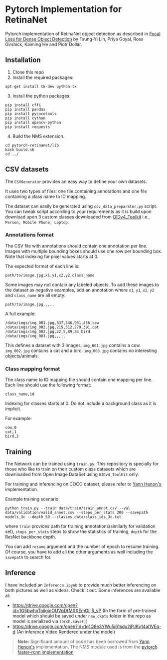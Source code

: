 # Pytorch Implementation for RetinaNet
Pytorch  implementation of RetinaNet object detection as described in [Focal Loss for Dense Object Detection](https://arxiv.org/abs/1708.02002) by Tsung-Yi Lin, Priya Goyal, Ross Girshick, Kaiming He and Piotr Dollár.

## Installation
1) Clone this repo
2) Install the required packages:
```
apt-get install tk-dev python-tk
```
3) Install the python packages:
```
pip install cffi
pip install pandas
pip install pycocotools
pip install cython
pip install opencv-python
pip install requests

```
4) Build the NMS extension.
```
cd pytorch-retinanet/lib
bash build.sh
cd ../
```
## CSV datasets
The `CSVGenerator` provides an easy way to define your own datasets.

It uses two types of files: one file containing annotations and one file containing a class name to ID mapping.

The dataset can easily be generated using `csv_data_preparator.py` script. You can tweak script according to your requirements as it is build upon download upon 3 custom classes downloaded from [OIDv4_Toolkit](https://github.com/EscVM/OIDv4_ToolKit) i.e., `Person, Mobile Phone, Laptop`.

### Annotations format
The CSV file with annotations should contain one annotation per line.
Images with multiple bounding boxes should use one row per bounding box.
Note that indexing for pixel values starts at 0.

The expected format of each line is:
```
path/to/image.jpg,x1,y1,x2,y2,class_name
```

Some images may not contain any labeled objects.
To add these images to the dataset as negative examples,
add an annotation where `x1`, `y1`, `x2`, `y2` and `class_name` are all empty:
```
path/to/image.jpg,,,,,
```

A full example:
```
/data/imgs/img_001.jpg,837,346,981,456,cow
/data/imgs/img_002.jpg,215,312,279,391,cat
/data/imgs/img_002.jpg,22,5,89,84,bird
/data/imgs/img_003.jpg,,,,,
```
This defines a dataset with 3 images.
`img_001.jpg` contains a cow.
`img_002.jpg` contains a cat and a bird.
`img_003.jpg` contains no interesting objects/animals.

### Class mapping format
The class name to ID mapping file should contain one mapping per line.
Each line should use the following format:
```
class_name,id
```

Indexing for classes starts at 0.
Do not include a background class as it is implicit.

For example:
```
cow,0
cat,1
bird,2
```

## Training
The Network can be trained using `train.py`. This repository is specially for those who like to train on their custom class datasets which are downloaded from Open Image DataSet using `OIDv4_ToolKit` only.

For training and inferencing on COCO dataset, please refer to [Yann Henon's](https://github.com/yhenon/pytorch-retinanet) implementation.

Example training scenario:
```
python train.py --train data/train/train_annot.csv --val data/validation/valid_annot.csv --steps_per_stats 200 --savepath models_3c --depth 50 --classes data/class_ids_3c.txt
```
where `train` provides path for training annotations(similarly for validation set), `steps_per_stats` steps to show the statistics of training, `depth` for the ResNet backbone depth.

You can add `resume` argument and the number of epoch to resume training. Of course, you have to add all the other arguments as well including the `savepath` to search for.

## Inference
I have included an `Inference.ipynb` to provide much better inferencing on both pictures as well as videos. Check it out.
Some inferences are available at:
- https://drive.google.com/open?id=1O5bwhoToiigiqOUVpDfMXXEmOljIR_vP (In the form of pre-trained model which should be saved under `new_ckpts` folder in the repo as model is serialized via `torch.save()`)
- https://drive.google.com/open?id=1q1Q8e3YWu5i61sdu2jPJKv14al1VEq-d (An inference Video Rendered under the model)

> **Note:**
> Significant amount of code has been borrowed from [Yann Henon's](https://github.com/yhenon/pytorch-retinanet) implementation.
> The NMS module used is from the [pytorch faster-rcnn implementation](https://github.com/ruotianluo/pytorch-faster-rcnn)

